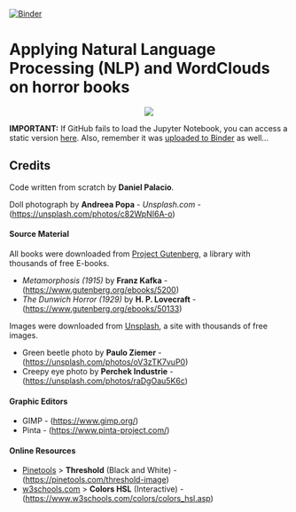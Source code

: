 [![Binder](https://mybinder.org/badge_logo.svg)](https://mybinder.org/v2/gh/palaciodaniel/natural_language_processing_and_wordclouds_on_books/main?filepath=applying_nlp_and_wordclouds_to_horror_books.ipynb)

# Applying Natural Language Processing (NLP) and WordClouds on horror books

<p align="center"> 
<img src="https://images.unsplash.com/photo-1467103789230-f91a5ff8048a?ixlib=rb-1.2.1&ixid=eyJhcHBfaWQiOjEyMDd9&auto=format&fit=crop&w=750&q=80">
</p>

**IMPORTANT:** If GitHub fails to load the Jupyter Notebook, you can access a static version [here](https://nbviewer.jupyter.org/github/palaciodaniel/natural_language_processing_and_wordclouds_on_books/blob/main/applying_nlp_and_wordclouds_to_horror_books.ipynb). Also, remember it was [uploaded to Binder](https://mybinder.org/v2/gh/palaciodaniel/natural_language_processing_and_wordclouds_on_books/main?filepath=applying_nlp_and_wordclouds_to_horror_books.ipynb) as well...

## Credits
Code written from scratch by **Daniel Palacio**.

Doll photograph by **Andreea Popa** - *Unsplash.com* - (https://unsplash.com/photos/c82WpNI6A-o)

#### Source Material
All books were downloaded from [Project Gutenberg](https://www.gutenberg.org/), a library with thousands of free E-books.
- *Metamorphosis (1915)* by **Franz Kafka** - (https://www.gutenberg.org/ebooks/5200)
- *The Dunwich Horror (1929)* by **H. P. Lovecraft** - (https://www.gutenberg.org/ebooks/50133)

Images were downloaded from [Unsplash](https://www.unsplash.com), a site with thousands of free images.
- Green beetle photo by **Paulo Ziemer** - (https://unsplash.com/photos/oV3zTK7vuP0)
- Creepy eye photo by **Perchek Industrie** - (https://unsplash.com/photos/raDgOau5K6c)

#### Graphic Editors
- GIMP - (https://www.gimp.org/)
- Pinta - (https://www.pinta-project.com/)

#### Online Resources
- [Pinetools](https://pinetools.com/) > **Threshold** (Black and White) - (https://pinetools.com/threshold-image)
- [w3schools.com](https://www.w3schools.com/) > **Colors HSL** (Interactive) - (https://www.w3schools.com/colors/colors_hsl.asp)
